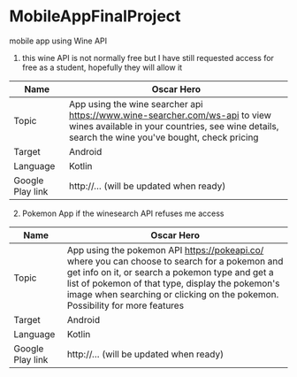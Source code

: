 # MobileAppFinalProject
mobile app using Wine API


1) this wine API is not normally free but I have still requested access for free as a student, hopefully they will allow it


| Name             | Oscar Hero   |
|------------------|--------------|
| Topic            | App using the wine searcher api https://www.wine-searcher.com/ws-api to view wines available in your countries, see wine details, search the wine you've bought, check pricing |
| Target           | Android     |
| Language         | Kotlin      |
| Google Play link | http://… (will be updated when ready)|

2) Pokemon App if the winesearch API refuses me access

|Name             |Oscar Hero|
|------------------|--------------|
| Topic            | App using the pokemon API https://pokeapi.co/ where you can choose to search for a pokemon and get info on it, or search a pokemon type and get a list of pokemon of that type, display the pokemon's image when searching or clicking on the pokemon. Possibility for more features|
| Target           | Android |
| Language         | Kotlin|
| Google Play link | http://… (will be updated when ready)|
